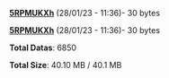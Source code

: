 [**5RPMUKXh**](/data/5RPMUKXh.txt) (28/01/23 - 11:36)- 30 bytes

[**5RPMUKXh**](/data/5RPMUKXh.txt) (28/01/23 - 11:36)- 30 bytes

**Total Datas**: 6850

**Total Size**: 40.10 MB / 40.1 MB